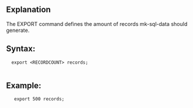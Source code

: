 ## Explanation

The EXPORT command defines the amount of records mk-sql-data should generate. 

## Syntax:

```
  export <RECORDCOUNT> records;
  
```

## Example:

```
   export 500 records;

```

